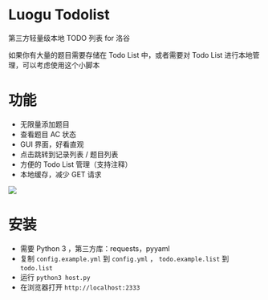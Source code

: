 # Luogu Todolist

第三方轻量级本地 TODO 列表 for 洛谷

如果你有大量的题目需要存储在 Todo List 中，或者需要对 Todo List 进行本地管理，可以考虑使用这个小脚本

# 功能

* 无限量添加题目
* 查看题目 AC 状态
* GUI 界面，好看直观
* 点击跳转到记录列表 / 题目列表
* 方便的 Todo List 管理（支持注释）
* 本地缓存，减少 GET 请求

![](https://i.loli.net/2019/01/25/5c4adb75c188f.png)

# 安装

* 需要 Python 3 ，第三方库：requests，pyyaml
* 复制 `config.example.yml` 到 `config.yml` ， `todo.example.list` 到 `todo.list`
* 运行 `python3 host.py`
* 在浏览器打开 `http://localhost:2333`